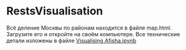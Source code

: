 # RestsVisualisation

Всё деление Москвы по районам находится в файле map.html. Загрузите его и откройте на своём компьютере. Все технические детали изложены в файле [Visualising Afisha.ipynb](https://github.com/bolychevanton/RestsVisualisation/blob/master/Visualising%20Afisha.ipynb)
